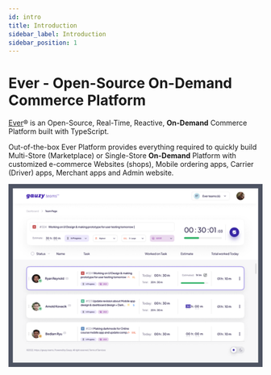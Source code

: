 ```yaml
---
id: intro
title: Introduction
sidebar_label: Introduction
sidebar_position: 1
---
```


# Ever - Open-Source On-Demand Commerce Platform

[Ever](https://ever.co)® is an Open-Source, Real-Time, Reactive, **On-Demand** Commerce Platform built with TypeScript.

Out-of-the-box Ever Platform provides everything required to quickly build Multi-Store (Marketplace) or Single-Store **On-Demand** Platform with customized e-commerce Websites (shops), Mobile ordering apps, Carrier (Driver) apps, Merchant apps and Admin website.

![Customers list](/web2.png)
